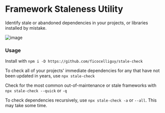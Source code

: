 # Framework Staleness Utility
Identify stale or abandoned dependencies in your projects, or libraries installed by mistake.

![image](https://github.com/ficocelliguy/fs/assets/1338468/30e2cdfb-8cc9-4a2a-ac43-b6a1a48494e7)


### Usage

Install with `npm i -D https://github.com/ficocelliguy/stale-check`

To check all of your projects' immediate dependencies for any that have not been updated in years, use
`npx stale-check`

Check for the most common out-of-maintenance or stale frameworks with
`npx stale-check --quick` or `-q`

To check dependencies recursively, use `npx stale-check -a` or `--all`. This may take some time.
